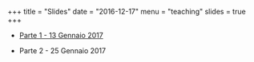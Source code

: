 +++
title = "Slides"
date = "2016-12-17"
menu = "teaching"
slides = true
+++



- [Parte 1 - 13 Gennaio 2017](https://dl.dropboxusercontent.com/u/3632394/Ericsson_13.01.17.pdf)

- Parte 2 - 25 Gennaio 2017
